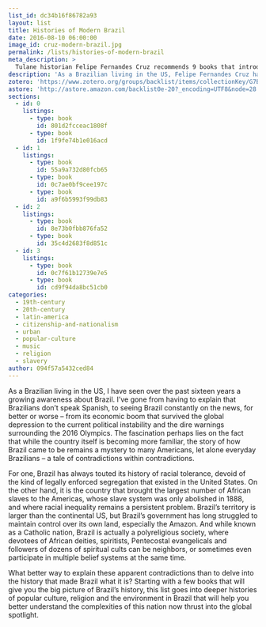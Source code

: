 ```yaml
---
list_id: dc34b16f86782a93
layout: list
title: Histories of Modern Brazil
date: 2016-08-10 06:00:00
image_id: cruz-modern-brazil.jpg
permalink: /lists/histories-of-modern-brazil
meta_description: >
  Tulane historian Felipe Fernandes Cruz recommends 9 books that introduce the modern history of Brazil
description: 'As a Brazilian living in the US, Felipe Fernandes Cruz has seen over the past sixteen years a growing awareness about Brazil. The fascination perhaps lies on the fact that while the country itself is becoming more familiar, the story of how Brazil came to be remains a mystery to many Americans, let alone everyday Brazilians – a tale of contradictions within contradictions.'
zotero: 'https://www.zotero.org/groups/backlist/items/collectionKey/G7B9VQ4P'
astore: 'http://astore.amazon.com/backlist0e-20?_encoding=UTF8&node=28'
sections:
  - id: 0
    listings:
      - type: book
        id: 801d2fcceac1808f
      - type: book
        id: 1f9fe74b1e016acd
  - id: 1
    listings:
      - type: book
        id: 55a9a732d80fcb65
      - type: book
        id: 0c7ae0bf9cee197c
      - type: book
        id: a9f6b5993f99db83
  - id: 2
    listings:
      - type: book
        id: 8e73b0fbb876fa52
      - type: book
        id: 35c4d2683f8d851c
  - id: 3
    listings:
      - type: book
        id: 0c7f61b12739e7e5
      - type: book
        id: cd9f94da8bc51cb0
categories:
  - 19th-century
  - 20th-century
  - latin-america
  - citizenship-and-nationalism
  - urban
  - popular-culture
  - music
  - religion
  - slavery
author: 094f57a5432ced84
---
```

As a Brazilian living in the US, I have seen over the past sixteen years a growing awareness about Brazil. I’ve gone from having to explain that Brazilians don’t speak Spanish, to seeing Brazil constantly on the news, for better or worse – from its economic boom that survived the global depression to the current political instability and the dire warnings surrounding the 2016 Olympics. The fascination perhaps lies on the fact that while the country itself is becoming more familiar, the story of how Brazil came to be remains a mystery to many Americans, let alone everyday Brazilians – a tale of contradictions within contradictions.

For one, Brazil has always touted its history of racial tolerance, devoid of the kind of legally enforced segregation that existed in the United States. On the other hand, it is the country that brought the largest number of African slaves to the Americas, whose slave system was only abolished in 1888, and where racial inequality remains a persistent problem. Brazil’s territory is larger than the continental US, but Brazil’s government has long struggled to maintain control over its own land, especially the Amazon. And while known as a Catholic nation, Brazil is actually a polyreligious society, where devotees of African deities, spiritists, Pentecostal evangelicals and followers of dozens of spiritual cults can be neighbors, or sometimes even participate in multiple belief systems at the same time.

What better way to explain these apparent contradictions than to delve into the history that made Brazil what it is? Starting with a few books that will give you the big picture of Brazil’s history, this list goes into deeper histories of popular culture, religion and the environment in Brazil that will help you better understand the complexities of this nation now thrust into the global spotlight.
